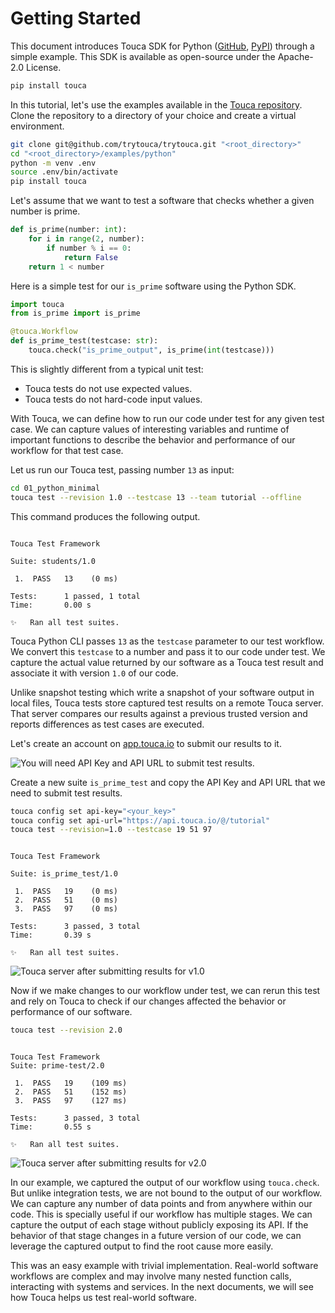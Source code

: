# Getting Started

This document introduces Touca SDK for Python
([GitHub](https://github.com/trytouca/trytouca/tree/main/sdk/python),
[PyPI](https://pypi.org/project/touca/)) through a simple example. This SDK is
available as open-source under the Apache-2.0 License.

```bash
pip install touca
```

In this tutorial, let's use the examples available in the
[Touca repository](https://github.com/trytouca/trytouca/tree/main/examples/python).
Clone the repository to a directory of your choice and create a virtual
environment.

```bash
git clone git@github.com/trytouca/trytouca.git "<root_directory>"
cd "<root_directory>/examples/python"
python -m venv .env
source .env/bin/activate
pip install touca
```

Let's assume that we want to test a software that checks whether a given number
is prime.

```python title="01_python_minimal/is_prime.py"
def is_prime(number: int):
    for i in range(2, number):
        if number % i == 0:
            return False
    return 1 < number
```

Here is a simple test for our `is_prime` software using the Python SDK.

```python title="01_python_minimal/is_prime_test.py"
import touca
from is_prime import is_prime

@touca.Workflow
def is_prime_test(testcase: str):
    touca.check("is_prime_output", is_prime(int(testcase)))
```

This is slightly different from a typical unit test:

- Touca tests do not use expected values.
- Touca tests do not hard-code input values.

With Touca, we can define how to run our code under test for any given test
case. We can capture values of interesting variables and runtime of important
functions to describe the behavior and performance of our workflow for that test
case.

Let us run our Touca test, passing number `13` as input:

```bash
cd 01_python_minimal
touca test --revision 1.0 --testcase 13 --team tutorial --offline
```

This command produces the following output.

```text

Touca Test Framework

Suite: students/1.0

 1.  PASS   13    (0 ms)

Tests:      1 passed, 1 total
Time:       0.00 s

✨   Ran all test suites.

```

Touca Python CLI passes `13` as the `testcase` parameter to our test workflow.
We convert this `testcase` to a number and pass it to our code under test. We
capture the actual value returned by our software as a Touca test result and
associate it with version `1.0` of our code.

Unlike snapshot testing which write a snapshot of your software output in local
files, Touca tests store captured test results on a remote Touca server. That
server compares our results against a previous trusted version and reports
differences as test cases are executed.

Let's create an account on [app.touca.io](https://app.touca.io) to submit our
results to it.

![You will need API Key and API URL to submit test results.](/img/assets/touca-submit-first-version.png)

Create a new suite `is_prime_test` and copy the API Key and API URL that we need
to submit test results.

```bash
touca config set api-key="<your_key>"
touca config set api-url="https://api.touca.io/@/tutorial"
touca test --revision=1.0 --testcase 19 51 97
```

```text

Touca Test Framework

Suite: is_prime_test/1.0

 1.  PASS   19    (0 ms)
 2.  PASS   51    (0 ms)
 3.  PASS   97    (0 ms)

Tests:      3 passed, 3 total
Time:       0.39 s

✨   Ran all test suites.

```

![Touca server after submitting results for v1.0](/img/assets/touca-sdk-quickstart-1.png)

Now if we make changes to our workflow under test, we can rerun this test and
rely on Touca to check if our changes affected the behavior or performance of
our software.

```bash
touca test --revision 2.0
```

```text

Touca Test Framework
Suite: prime-test/2.0

 1.  PASS   19    (109 ms)
 2.  PASS   51    (152 ms)
 3.  PASS   97    (127 ms)

Tests:      3 passed, 3 total
Time:       0.55 s

✨   Ran all test suites.

```

![Touca server after submitting results for v2.0](/img/assets/touca-sdk-quickstart-2.png)

In our example, we captured the output of our workflow using `touca.check`. But
unlike integration tests, we are not bound to the output of our workflow. We can
capture any number of data points and from anywhere within our code. This is
specially useful if our workflow has multiple stages. We can capture the output
of each stage without publicly exposing its API. If the behavior of that stage
changes in a future version of our code, we can leverage the captured output to
find the root cause more easily.

This was an easy example with trivial implementation. Real-world software
workflows are complex and may involve many nested function calls, interacting
with systems and services. In the next documents, we will see how Touca helps us
test real-world software.
